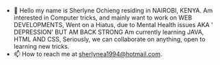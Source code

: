 - 👋 Hello my name is Sherlyne Ochieng residing in NAIROBI, KENYA. 
Am interested in Computer tricks, and mainly want to work on WEB DEVELOPMENTS,
Went on a Hiatus, due to Mental Health issues AKA ' DEPRESSION' BUT AM BACK STRONG
Am currently learning JAVA, HTML AND CSS,
Seriously, we can collaborate on anything, open to learning new tricks. 
- 📫 How to reach me  at sherlynea1994@hotmail.com. 

<!---
ShernOc/ShernOc is a ✨ special ✨ repository because its `README.md` (this file) appears on your GitHub profile.
You can click the Preview link to take a look at your changes.
--->
